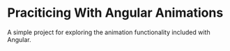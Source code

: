 # Praciticing With Angular Animations

A simple project for exploring the animation functionality included with Angular.
